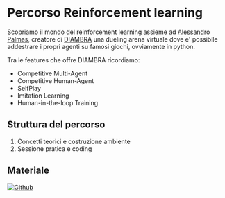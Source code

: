 # Percorso Reinforcement learning

Scopriamo il mondo del reinforcement learning assieme ad [Alessandro Palmas](https://www.linkedin.com/in/alessandropalmas/), creatore di [DIAMBRA](https://diambra.ai) una dueling arena virtuale dove e' possibile addestrare i propri agenti su famosi giochi, ovviamente in python.

Tra le features che offre DIAMBRA ricordiamo:

* Competitive Multi-Agent
* Competitive Human-Agent
* SelfPlay
* Imitation Learning
* Human-in-the-loop Training

## Struttura del percorso

1. Concetti teorici e costruzione ambiente
2. Sessione pratica e coding

## Materiale

[![Github](https://img.shields.io/badge/GitHub-181717.svg?style=for-the-badge&logo=GitHub&logoColor=white)](https://github.com/diambra/arena)


